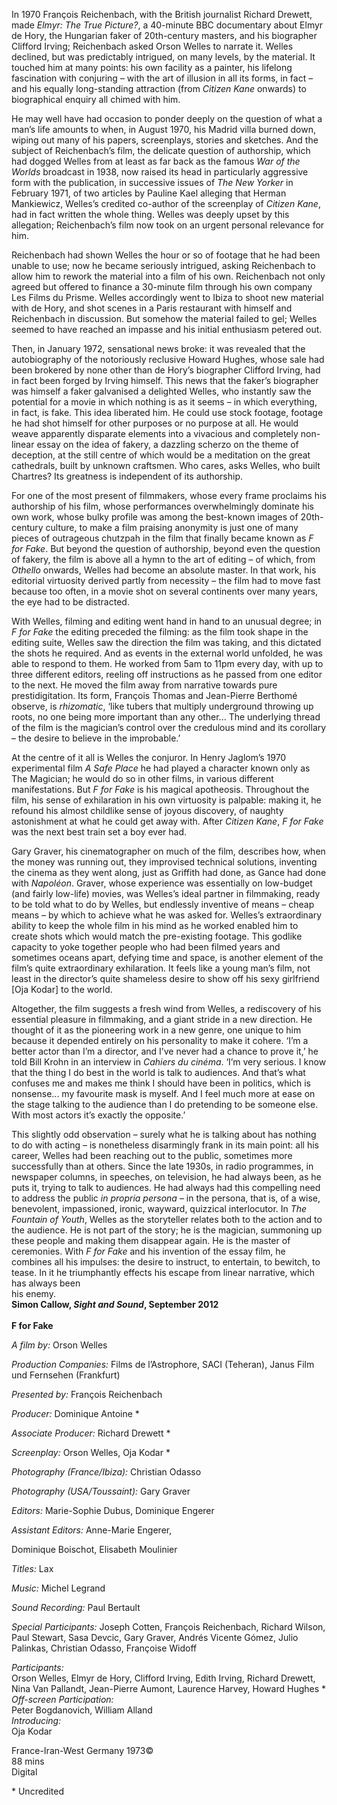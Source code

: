 


In 1970 François Reichenbach, with the British journalist Richard Drewett, made _Elmyr: The True Picture?_, a 40-minute BBC documentary about Elmyr de Hory, the Hungarian faker of 20th-century masters, and his biographer Clifford Irving; Reichenbach asked Orson Welles to narrate it. Welles declined, but was predictably intrigued, on many levels, by the material. It touched him at many points: his own facility as a painter, his lifelong fascination with conjuring – with the art of illusion in all its forms, in fact – and his equally long-standing attraction (from _Citizen Kane_ onwards) to biographical enquiry all chimed with him.

He may well have had occasion to ponder deeply on the question of what a man’s life amounts to when, in August 1970, his Madrid villa burned down, wiping out many of his papers, screenplays, stories and sketches. And the subject of Reichenbach’s film, the delicate question of authorship, which had dogged Welles from at least as far back as the famous _War of the Worlds_ broadcast in 1938, now raised its head in particularly aggressive form with the publication, in successive issues of _The New Yorker_ in February 1971, of two articles by Pauline Kael alleging that Herman Mankiewicz, Welles’s credited co-author of the screenplay of _Citizen Kane_, had in fact written the whole thing. Welles was deeply upset by this allegation; Reichenbach’s film now took on an urgent personal relevance for him.

Reichenbach had shown Welles the hour or so of footage that he had been unable to use; now he became seriously intrigued, asking Reichenbach to allow him to rework the material into a film of his own. Reichenbach not only agreed but offered to finance a 30-minute film through his own company Les Films du Prisme. Welles accordingly went to Ibiza to shoot new material with de Hory, and shot scenes in a Paris restaurant with himself and Reichenbach in discussion. But somehow the material failed to gel; Welles seemed to have reached an impasse and his initial enthusiasm petered out.

Then, in January 1972, sensational news broke: it was revealed that the autobiography of the notoriously reclusive Howard Hughes, whose sale had been brokered by none other than de Hory’s biographer Clifford Irving, had in fact been forged by Irving himself. This news that the faker’s biographer was himself a faker galvanised a delighted Welles, who instantly saw the potential for a movie in which nothing is as it seems – in which everything, in fact, is fake. This idea liberated him. He could use stock footage, footage he had shot himself for other purposes or no purpose at all. He would weave apparently disparate elements into a vivacious and completely non-linear essay on the idea of fakery, a dazzling scherzo on the theme of deception, at the still centre of which would be a meditation on the great cathedrals, built by unknown craftsmen. Who cares, asks Welles, who built Chartres? Its greatness is independent of its authorship.

For one of the most present of filmmakers, whose every frame proclaims his authorship of his film, whose performances overwhelmingly dominate his own work, whose bulky profile was among the best-known images of 20th-century culture, to make a film praising anonymity is just one of many pieces of outrageous chutzpah in the film that finally became known as _F for Fake_. But beyond the question of authorship, beyond even the question of fakery, the film is above all a hymn to the art of editing – of which, from _Othello_ onwards, Welles had become an absolute master. In that work, his editorial virtuosity derived partly from necessity – the film had to move fast because too often, in a movie shot on several continents over many years, the eye had to be distracted.

With Welles, filming and editing went hand in hand to an unusual degree; in  
_F for Fake_ the editing preceded the filming: as the film took shape in the editing suite, Welles saw the direction the film was taking, and this dictated the shots he required. And as events in the external world unfolded, he was able to respond to them. He worked from 5am to 11pm every day, with up to three different editors, reeling off instructions as he passed from one editor to the next. He moved the film away from narrative towards pure prestidigitation. Its form, François Thomas and Jean-Pierre Berthomé observe, is _rhizomatic_, ‘like tubers that multiply underground throwing up roots, no one being more important than any other... The underlying thread of the film is the magician’s control over the credulous mind and its corollary – the desire to believe in the improbable.’

At the centre of it all is Welles the conjuror. In Henry Jaglom’s 1970 experimental film _A Safe Place_ he had played a character known only as The Magician; he would do so in other films, in various different manifestations. But _F for Fake_ is his magical apotheosis. Throughout the film, his sense of exhilaration in his own virtuosity is palpable: making it, he refound his almost childlike sense of joyous discovery, of naughty astonishment at what he could get away with. After _Citizen Kane_, _F for Fake_ was the next best train set a boy ever had.

Gary Graver, his cinematographer on much of the film, describes how, when the money was running out, they improvised technical solutions, inventing the cinema as they went along, just as Griffith had done, as Gance had done with _Napoléon_. Graver, whose experience was essentially on low-budget (and fairly low-life) movies, was Welles’s ideal partner in filmmaking, ready to be told what to do by Welles, but endlessly inventive of means – cheap means – by which to achieve what he was asked for. Welles’s extraordinary ability to keep the whole film in his mind as he worked enabled him to create shots which would match the pre-existing footage. This godlike capacity to yoke together people who had been filmed years and sometimes oceans apart, defying time and space, is another element of the film’s quite extraordinary exhilaration. It feels like a young man’s film, not least in the director’s quite shameless desire to show off his sexy girlfriend [Oja Kodar] to the world.

Altogether, the film suggests a fresh wind from Welles, a rediscovery of his essential pleasure in filmmaking, and a giant stride in a new direction. He thought of it as the pioneering work in a new genre, one unique to him because it depended entirely on his personality to make it cohere. ‘I’m a better actor than I’m a director, and I’ve never had a chance to prove it,’ he told Bill Krohn in an interview in _Cahiers du cinéma_. ‘I’m very serious. I know that the thing I do best in the world is talk to audiences. And that’s what confuses me and makes me think I should have been in politics, which is nonsense... my favourite mask is myself. And I feel much more at ease on the stage talking to the audience than I do pretending to be someone else. With most actors it’s exactly the opposite.’

This slightly odd observation – surely what he is talking about has nothing to do with acting – is nonetheless disarmingly frank in its main point: all his career, Welles had been reaching out to the public, sometimes more successfully than at others. Since the late 1930s, in radio programmes, in newspaper columns, in speeches, on television, he had always been, as he puts it, trying to talk to audiences. He had always had this compelling need to address the public _in propria persona_ – in the persona, that is, of a wise, benevolent, impassioned, ironic, wayward, quizzical interlocutor. In _The Fountain of Youth_, Welles as the storyteller relates both to the action and to the audience. He is not part of the story; he is the magician, summoning up these people and making them disappear again. He is the master of ceremonies. With _F for Fake_ and his invention of the essay film, he combines all his impulses: the desire to instruct, to entertain, to bewitch, to tease. In it he triumphantly effects his escape from linear narrative, which has always been  
his enemy.  
**Simon Callow, _Sight and Sound_, September 2012**  
<br>
**F for Fake**

_A film by:_ Orson Welles

_Production Companies:_ Films de l’Astrophore, SACI (Teheran), Janus Film und Fernsehen (Frankfurt)

_Presented by:_ François Reichenbach

_Producer:_ Dominique Antoine *

_Associate Producer:_ Richard Drewett *

_Screenplay:_ Orson Welles, Oja Kodar *

_Photography (France/Ibiza):_ Christian Odasso

_Photography (USA/Toussaint):_ Gary Graver

_Editors:_ Marie-Sophie Dubus, Dominique Engerer

_Assistant Editors:_ Anne-Marie Engerer,

Dominique Boischot, Elisabeth Moulinier

_Titles:_ Lax

_Music:_ Michel Legrand

_Sound Recording:_ Paul Bertault

_Special Participants:_ Joseph Cotten, François Reichenbach, Richard Wilson, Paul Stewart, Sasa Devcic, Gary Graver, Andrés Vicente Gómez, Julio Palinkas, Christian Odasso, Françoise Widoff  

_Participants:_  
Orson Welles, Elmyr de Hory, Clifford Irving, Edith Irving, Richard Drewett, Nina Van Pallandt, Jean-Pierre Aumont, Laurence Harvey, Howard Hughes *  
_Off-screen Participation:_  
Peter Bogdanovich, William Alland  
_Introducing:_  
Oja Kodar  

France-Iran-West Germany 1973©  
88 mins  
Digital  

  

\* Uncredited
<!--stackedit_data:
eyJoaXN0b3J5IjpbLTczMzQxNzIzOV19
-->